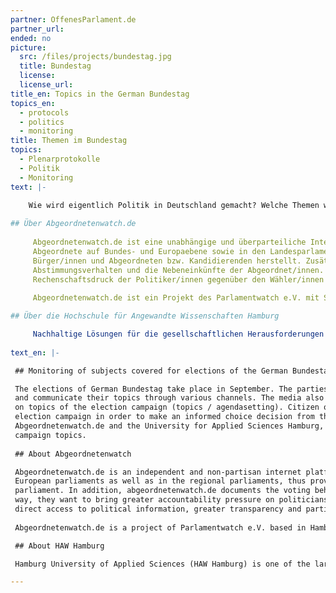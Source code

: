 ```yaml
---
partner: OffenesParlament.de
partner_url: 
ended: no
picture:
  src: /files/projects/bundestag.jpg
  title: Bundestag
  license:
  license_url:
title_en: Topics in the German Bundestag
topics_en:
  - protocols
  - politics
  - monitoring  
title: Themen im Bundestag
topics:
  - Plenarprotokolle
  - Politik
  - Monitoring
text: |- 

    Wie wird eigentlich Politik in Deutschland gemacht? Welche Themen werden im Bundestag besprochen? Und wie viel Redezeit bekommen die einzelnen Abgeordneten? Die Prozesse und Debatten im deutschen Bundestag sind für Bürger/innen, aber auch politische Organisationen und Initiativen oft nur schwer zu überblicken. Daher sehen wir uns gemeinsam mit unseren Kooperationspartnern Abgeordnetenwatch.de und der HAW Hamburg zum Ende der 18. Legislaturperiode die Plenarprotokolle genauer an, die diese politischen Entscheidungen und Diskussionen wiedergeben. In einem Tracker machen wir die Protokolle für jede/n zugänglich und durchsuchbar, analysieren wichtige Themen und  stellen Informationen zu den Abgeordneten bereit. 
     
## Über Abgeordnetenwatch.de
    
     Abgeordnetenwatch.de ist eine unabhängige und überparteiliche Internetplattform, die öffentliche Bürgeranfragen an 
     Abgeordnete auf Bundes- und Europaebene sowie in den Landesparlamenten ermöglicht und somit einen direkten Draht zwischen 
     Bürger/innen und Abgeordneten bzw. Kandidierenden herstellt. Zusätzlich dokumentiert abgeordnetenwatch.de das 
     Abstimmungsverhalten und die Nebeneinkünfte der Abgeordnet/innen. Auf diese Weise wollen sie u.a. einen höheren 
     Rechenschaftsdruck der Politiker/innen gegenüber den Wähler/innen herbeiführen, sowie einen einfachen und direkten Zugang zu politischen Informationen, mehr Transparenz und Beteiligungsmöglichkeiten schaffen. 
     
     Abgeordnetenwatch.de ist ein Projekt des Parlamentwatch e.V. mit Sitz in Hamburg.

## Über die Hochschule für Angewandte Wissenschaften Hamburg

     Nachhaltige Lösungen für die gesellschaftlichen Herausforderungen von Gegenwart und Zukunft entwickeln: Das ist das Ziel der HAW Hamburg – Norddeutschlands führende Hochschule, wenn es um reflektierte Praxis geht. Im Mittelpunkt steht die exzellente Qualität von Studium und Lehre. Zugleich entwickelt die HAW Hamburg ihr Profil als forschende Hochschule weiter. Menschen aus mehr als 100 Nationen gestalten die HAW Hamburg mit. Ihre Vielfalt ist ihre besondere Stärke.
 
text_en: |-

 ## Monitoring of subjects covered for elections of the German Bundestag

 The elections of German Bundestag take place in September. The parties are preparing for the upcoming election campaign
 and communicate their topics through various channels. The media also contributes to the formation of opinions and reports
 on topics of the election campaign (topics / agendasetting). Citizen often find it difficult to maintain an overview in the
 election campaign in order to make an informed choice decision from the parties' main focus. In cooperation with 
 Abgeordnetenwatch.de and the University for Applied Sciences Hamburg, we want to bring more transparency into this process and develop a monitoring tool to track election 
 campaign topics.
 
 ## About Abgeordnetenwatch

 Abgeordnetenwatch.de is an independent and non-partisan internet platform, which allows public citizen requests to German and 
 European parliaments as well as in the regional parliaments, thus providing a direct link between citizens and members of 
 parliament. In addition, abgeordnetenwatch.de documents the voting behavior and the additional income of the deputies. In this 
 way, they want to bring greater accountability pressure on politicians towards the electorate, as well as to provide easy and 
 direct access to political information, greater transparency and participation.
 
 Abgeordnetenwatch.de is a project of Parlamentwatch e.V. based in Hamburg.

 ## About HAW Hamburg

 Hamburg University of Applied Sciences (HAW Hamburg) is one of the largest of its kind in Germany and within our four faculties we offer a wide range of Bachelor’s and Master’s programmes in engineering, IT, life sciences, design and media as well as business and social sciences. In teaching we focus on applied sciences, giving our students a practical insight into their fields of study through projects, lab work, internships and theses in industry. In research we are an important partner for the city of Hamburg’s companies and innovation clusters, developing new ideas from the synergies of this dynamic location.

---
```

   
